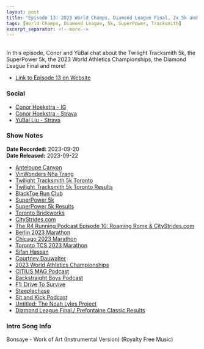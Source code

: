 ```yaml
---
layout: post
title: "Episode 13: 2023 World Champs, Diamond League Final, 2x 5k and More!"
tags: [World Champs, Diamond League, 5k, SuperPower, Tracksmith]
excerpt_separator: <!--more-->
---
```


<div id="buzzsprout-player-13639492"></div><script src="https://www.buzzsprout.com/2138032/13639492-episode-13-2023-world-champs-diamond-league-final-2x-5k-and-more.js?container_id=buzzsprout-player-13639492&player=small" type="text/javascript" charset="utf-8"></script>

<br>In this episode, Conor and YüBaí chat about the Twilight Tracksmith 5k, the SuperPower 5k, the 2023 World Athletics Championships, the Diamond League Final and more!
 
<!--more-->

* [Link to Episode 13 on Website](https://runforthefunofit.com/2023/09/22/Episode-13.html)

### Social
 
* [Conor Hoekstra - IG](https://www.instagram.com/conorhoekstra/)
* [Conor Hoekstra - Strava](https://www.strava.com/athletes/59373430)
* [YüBaí Liu - Strava](https://www.strava.com/athletes/102365031)

### Show Notes
 
**Date Recorded:** 2023-09-20 <br>
**Date Released:** 2023-09-22

* [Anteloupe Canyon](https://en.wikipedia.org/wiki/Antelope_Canyon)
* [VinWonders Nha Trang](https://vinwonders.com/en/vinwonders-nha-trang/)
* [Twilight Tracksmith 5k Toronto](https://raceroster.com/events/2023/75097/toronto-twilight-5000)
* [Twilight Tracksmith 5k Toronto Results](https://results.raceroster.com/v2/en-US/results/qch3trzmetwkyeu7/results?page=1&sortCol=gunTime&sortDir=asc)
* [BlackToe Run Club](https://www.blacktoerunning.com)
* [SuperPower 5k](https://www.superpower5k.com/5k)
* [SuperPower 5k Results](https://www.sportstats.ca/display-results.xhtml?raceid=129474)
* [Toronto Brickworks](https://www.evergreen.ca/evergreen-brick-works/)
* [CityStrides.com](https://citystrides.com/)
* [The R4 Running Podcast Episode 10: Roaming Rome & CityStrides.com](https://runforthefunofit.com/2023/06/12/Episode-10.html)
* [Berlin 2023 Marathon](https://www.bmw-berlin-marathon.com/en/)
* [Chicago 2023 Marathon](https://www.chicagomarathon.com/)
* [Toronto TCS 2023 Marathon](https://www.torontowaterfrontmarathon.com/)
* [Sifan Hassan](https://en.wikipedia.org/wiki/Sifan_Hassan)
* [Courtney Dauwalter](https://en.wikipedia.org/wiki/Courtney_Dauwalter)
* [2023 World Athletics Championships](https://en.wikipedia.org/wiki/2023_World_Athletics_Championships)
* [CITIUS MAG Podcast](https://citiusmag.com/series/citius-mag-podcast)
* [Backstraight Boys Podcast](https://backstraightathletics.buzzsprout.com/)
* [F1: Drive To Survive](https://www.netflix.com/ca/title/80204890)
* [Steeplechase](https://en.wikipedia.org/wiki/Steeplechase_(athletics))
* [Sit and Kick Podcast](https://open.spotify.com/show/2vFsJ79lbgIFqrCvo2l8uu)
* [Untitled: The Noah Lyles Project](https://www.peacocktv.com/watch-online/sports/untitled-the-noah-lyles-project/9103014792560586112)
* [Diamond League Final / Prefontaine Classic Results](https://static1.squarespace.com/static/620af0f197c7ea091ce86204/t/650c5b28afa9255f92688b44/1695308585701/ATH-------------------------------_MUL_1.0.pdf)

### Intro Song Info
 
Bonsaye - Work of Art (Instrumental Version) (Royalty Free Music)
